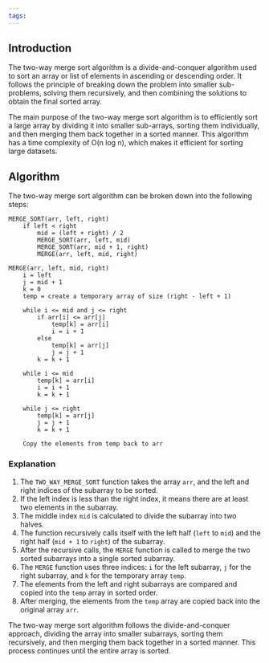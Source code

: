 ```yaml
---
tags:
---
```

## Introduction

The two-way merge sort algorithm is a divide-and-conquer algorithm used to sort an array or list of elements in ascending or descending order. It follows the principle of breaking down the problem into smaller sub-problems, solving them recursively, and then combining the solutions to obtain the final sorted array.

The main purpose of the two-way merge sort algorithm is to efficiently sort a large array by dividing it into smaller sub-arrays, sorting them individually, and then merging them back together in a sorted manner. This algorithm has a time complexity of O(n log n), which makes it efficient for sorting large datasets.

## Algorithm

The two-way merge sort algorithm can be broken down into the following steps:

```
MERGE_SORT(arr, left, right)
    if left < right
        mid = (left + right) / 2
        MERGE_SORT(arr, left, mid)
        MERGE_SORT(arr, mid + 1, right)
        MERGE(arr, left, mid, right)

MERGE(arr, left, mid, right)
    i = left
    j = mid + 1
    k = 0
    temp = create a temporary array of size (right - left + 1)

    while i <= mid and j <= right
        if arr[i] <= arr[j]
            temp[k] = arr[i]
            i = i + 1
        else
            temp[k] = arr[j]
            j = j + 1
        k = k + 1

    while i <= mid
        temp[k] = arr[i]
        i = i + 1
        k = k + 1

    while j <= right
        temp[k] = arr[j]
        j = j + 1
        k = k + 1

    Copy the elements from temp back to arr
```

### Explanation

1. The `TWO_WAY_MERGE_SORT` function takes the array `arr`, and the left and right indices of the subarray to be sorted.
2. If the left index is less than the right index, it means there are at least two elements in the subarray.
3. The middle index `mid` is calculated to divide the subarray into two halves.
4. The function recursively calls itself with the left half (`left` to `mid`) and the right half (`mid + 1` to `right`) of the subarray.
5. After the recursive calls, the `MERGE` function is called to merge the two sorted subarrays into a single sorted subarray.
6. The `MERGE` function uses three indices: `i` for the left subarray, `j` for the right subarray, and `k` for the temporary array `temp`.
7. The elements from the left and right subarrays are compared and copied into the `temp` array in sorted order.
8. After merging, the elements from the `temp` array are copied back into the original array `arr`.

The two-way merge sort algorithm follows the divide-and-conquer approach, dividing the array into smaller subarrays, sorting them recursively, and then merging them back together in a sorted manner. This process continues until the entire array is sorted.
